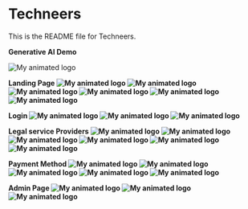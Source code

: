 # Techneers

This is the README file for Techneers.

<b>Generative AI Demo</b>

![My animated logo](Screenshot/demoai.gif)

<b>Landing Page<b>
![My animated logo](Screenshot/1.PNG)
![My animated logo](Screenshot/2.PNG)
![My animated logo](Screenshot/3.PNG)
![My animated logo](Screenshot/4.PNG)
![My animated logo](Screenshot/5.PNG)
![My animated logo](Screenshot/6.PNG)

<b>Login</b>
![My animated logo](Screenshot/19.PNG)
![My animated logo](Screenshot/20.PNG)
![My animated logo](Screenshot/21.PNG)

<b>Legal service Providers</b>
![My animated logo](Screenshot/22.PNG)
![My animated logo](Screenshot/23.PNG)
![My animated logo](Screenshot/24.PNG)
![My animated logo](Screenshot/25.PNG)
![My animated logo](Screenshot/26.PNG)
![My animated logo](Screenshot/27.PNG)

<b>Payment Method</b>
![My animated logo](Screenshot/28.PNG)
![My animated logo](Screenshot/29.PNG)
![My animated logo](Screenshot/30.PNG)
![My animated logo](Screenshot/31.PNG)
![My animated logo](Screenshot/32.PNG)

<b>Admin Page</b>
![My animated logo](Screenshot/11.PNG)
![My animated logo](Screenshot/12.PNG)
![My animated logo](Screenshot/13.PNG)
